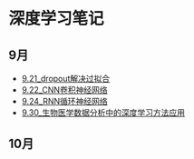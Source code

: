 # 深度学习笔记
## 9月
- [9.21_dropout解决过拟合](September/9.21_dropout解决过拟合.md)
- [9.22_CNN卷积神经网络](September/9.22_CNN卷积神经网络.md)
- [9.24_RNN循环神经网络](September/9.24_RNN循环神经网络.md)
- [9.30_生物医学数据分析中的深度学习方法应用](September/9.30_生物医学数据分析中的深度学习方法应用.md)

## 10月